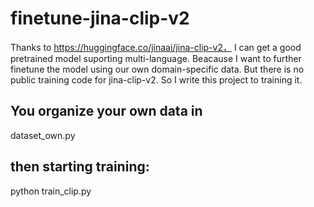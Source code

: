 # finetune-jina-clip-v2

Thanks to https://huggingface.co/jinaai/jina-clip-v2， I can get a good pretrained model suporting multi-language.
Beacause I want to further finetune the model  using our own domain-specific data. But there is no public training code for jina-clip-v2. So I
write this project to training it.

## You organize your own data in 
dataset_own.py
## then starting training:
python train_clip.py
